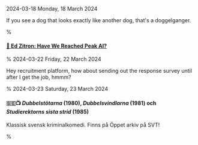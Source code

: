 2024-03-18 Monday, 18 March 2024

If you see a dog that looks exactly like another dog, that's a doggelganger.

%

#### [🔗 Ed Zitron: Have We Reached Peak AI?](https://www.wheresyoured.at/peakai/)

%
2024-03-22 Friday, 22 March 2024

Hey recruitment platform, how about sending out the response survey until after I get the job, hmmm?

%
2024-03-23 Saturday, 23 March 2024

#### &#x1F1F8;&#x1F1EA;📺 *Dubbelstötarna* (1980), *Dubbelsvindlarna* (1981) och *Studierektorns sista strid* (1985)

Klassisk svensk kriminalkomedi. Finns på Öppet arkiv på SVT!

%
